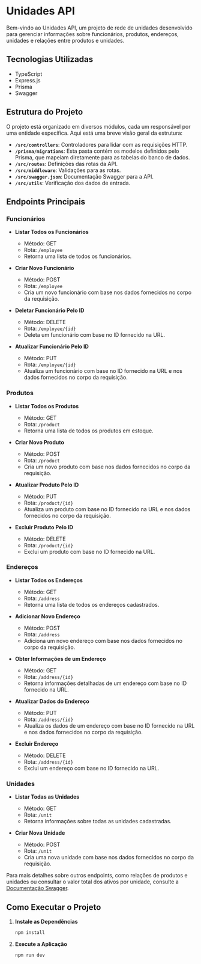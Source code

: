# Unidades API

Bem-vindo ao Unidades API, um projeto de rede de unidades desenvolvido para gerenciar informações sobre funcionários, produtos, endereços, unidades e relações entre produtos e unidades.

## Tecnologias Utilizadas

- TypeScript
- Express.js
- Prisma
- Swagger

## Estrutura do Projeto

O projeto está organizado em diversos módulos, cada um responsável por uma entidade específica. Aqui está uma breve visão geral da estrutura:

- **`/src/controllers`**: Controladores para lidar com as requisições HTTP.
- **`/prisma/migrations`**:  Esta pasta contém os modelos definidos pelo Prisma, que mapeiam diretamente para as tabelas do banco de dados.
- **`/src/routes`**: Definições das rotas da API.
- **`/src/middleware`**: Validações para as rotas.
- **`/src/swagger.json`**: Documentação Swagger para a API.
- **`/src/utils`**: Verificação dos dados de entrada.

## Endpoints Principais

### Funcionários

- **Listar Todos os Funcionários**
  - Método: GET
  - Rota: `/employee`
  - Retorna uma lista de todos os funcionários.

- **Criar Novo Funcionário**
  - Método: POST
  - Rota: `/employee`
  - Cria um novo funcionário com base nos dados fornecidos no corpo da requisição.

- **Deletar Funcionário Pelo ID**
  - Método: DELETE
  - Rota: `/employee/{id}`
  - Deleta um funcionário com base no ID fornecido na URL.

- **Atualizar Funcionário Pelo ID**
  - Método: PUT
  - Rota: `/employee/{id}`
  - Atualiza um funcionário com base no ID fornecido na URL e nos dados fornecidos no corpo da requisição.

### Produtos

- **Listar Todos os Produtos**
  - Método: GET
  - Rota: `/product`
  - Retorna uma lista de todos os produtos em estoque.

- **Criar Novo Produto**
  - Método: POST
  - Rota: `/product`
  - Cria um novo produto com base nos dados fornecidos no corpo da requisição.

- **Atualizar Produto Pelo ID**
  - Método: PUT
  - Rota: `/product/{id}`
  - Atualiza um produto com base no ID fornecido na URL e nos dados fornecidos no corpo da requisição.

- **Excluir Produto Pelo ID**
  - Método: DELETE
  - Rota: `/product/{id}`
  - Exclui um produto com base no ID fornecido na URL.

### Endereços

- **Listar Todos os Endereços**
  - Método: GET
  - Rota: `/address`
  - Retorna uma lista de todos os endereços cadastrados.

- **Adicionar Novo Endereço**
  - Método: POST
  - Rota: `/address`
  - Adiciona um novo endereço com base nos dados fornecidos no corpo da requisição.

- **Obter Informações de um Endereço**
  - Método: GET
  - Rota: `/address/{id}`
  - Retorna informações detalhadas de um endereço com base no ID fornecido na URL.

- **Atualizar Dados do Endereço**
  - Método: PUT
  - Rota: `/address/{id}`
  - Atualiza os dados de um endereço com base no ID fornecido na URL e nos dados fornecidos no corpo da requisição.

- **Excluir Endereço**
  - Método: DELETE
  - Rota: `/address/{id}`
  - Exclui um endereço com base no ID fornecido na URL.

### Unidades

- **Listar Todas as Unidades**
  - Método: GET
  - Rota: `/unit`
  - Retorna informações sobre todas as unidades cadastradas.

- **Criar Nova Unidade**
  - Método: POST
  - Rota: `/unit`
  - Cria uma nova unidade com base nos dados fornecidos no corpo da requisição.

Para mais detalhes sobre outros endpoints, como relações de produtos e unidades ou consultar o valor total dos ativos por unidade, consulte a [Documentação Swagger](http://localhost:3000/api-docs#/).

## Como Executar o Projeto

1. **Instale as Dependências**
   ```bash
   npm install

2. **Execute a Aplicação**
   ```bash
   npm run dev
